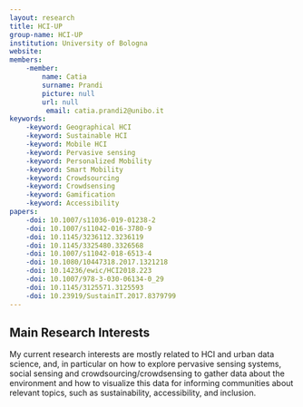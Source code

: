 ```yaml
---
layout: research
title: HCI-UP
group-name: HCI-UP
institution: University of Bologna
website: 
members: 
    -member: 
        name: Catia
        surname: Prandi
        picture: null
        url: null
		 email: catia.prandi2@unibo.it
keywords: 
    -keyword: Geographical HCI
    -keyword: Sustainable HCI
    -keyword: Mobile HCI
    -keyword: Pervasive sensing
    -keyword: Personalized Mobility
    -keyword: Smart Mobility
    -keyword: Crowdsourcing
    -keyword: Crowdsensing
    -keyword: Gamification
    -keyword: Accessibility
papers: 
    -doi: 10.1007/s11036-019-01238-2
    -doi: 10.1007/s11042-016-3780-9
    -doi: 10.1145/3236112.3236119
    -doi: 10.1145/3325480.3326568
    -doi: 10.1007/s11042-018-6513-4
    -doi: 10.1080/10447318.2017.1321218
    -doi: 10.14236/ewic/HCI2018.223
    -doi: 10.1007/978-3-030-06134-0_29
    -doi: 10.1145/3125571.3125593
    -doi: 10.23919/SustainIT.2017.8379799
---
```



## Main Research Interests
My current research interests are mostly related to HCI and urban data science, and, in particular on how to explore pervasive sensing systems, social sensing and crowdsourcing/crowdsensing to gather data about the environment and how to visualize this data for informing communities about relevant topics, such as sustainability, accessibility, and inclusion.